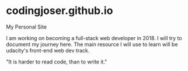# codingjoser.github.io
My Personal Site

I am working on becoming a full-stack web developer in 2018. I will try to document my journey here. The main resource I will use to learn will be udacity's front-end web dev track. 


"It is harder to read code, than to write it."
